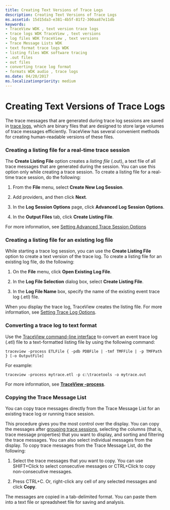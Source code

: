 ```yaml
---
title: Creating Text Versions of Trace Logs
description: Creating Text Versions of Trace Logs
ms.assetid: 15d15da3-e381-4b5f-81f2-300aa87e11db
keywords:
- TraceView WDK , text version trace logs
- trace logs WDK TraceView , text versions
- log files WDK TraceView , text versions
- Trace Message Lists WDK
- text format trace logs WDK
- listing files WDK software tracing
- .out files
- out files
- converting trace log format
- formats WDK audio , trace logs
ms.date: 04/20/2017
ms.localizationpriority: medium
---
```


# Creating Text Versions of Trace Logs


The trace messages that are generated during trace log sessions are saved in [trace logs](trace-log.md), which are binary files that are designed to store large volumes of trace messages efficiently. TraceView has several convenient methods for creating human-readable versions of these files.

### <span id="creating_a_listing_file_for_a_real_time_trace_session"></span><span id="CREATING_A_LISTING_FILE_FOR_A_REAL_TIME_TRACE_SESSION"></span>Creating a listing file for a real-time trace session

The **Create Listing File** option creates a *listing file* (.out), a text file of all trace messages that are generated during the session. You can use this option only while creating a trace session. To create a listing file for a real-time trace session, do the following:

1.  From the **File** menu, select **Create New Log Session**.

2.  Add providers, and then click **Next**.

3.  In the **Log Session Options** page, click **Advanced Log Session Options**.

4.  In the **Output Files** tab, click **Create Listing File**.

For more information, see [Setting Advanced Trace Session Options](setting-advanced-trace-session-options.md)

### <span id="creating_a_listing_file_for_an_existing_log_file"></span><span id="CREATING_A_LISTING_FILE_FOR_AN_EXISTING_LOG_FILE"></span>Creating a listing file for an existing log file

While starting a trace log session, you can use the **Create Listing File** option to create a text version of the trace log. To create a listing file for an existing log file, do the following:

1.  On the **File** menu, click **Open Existing Log File**.

2.  In the **Log File Selection** dialog box, select **Create Listing File**.

3.  In the **Log File Name** box, specify the name of the existing event trace log (.etl) file.

When you display the trace log, TraceView creates the listing file. For more information, see [Setting Trace Log Options](setting-trace-log-options.md).

### <span id="converting_a_trace_log_to_text_format"></span><span id="CONVERTING_A_TRACE_LOG_TO_TEXT_FORMAT"></span>Converting a trace log to text format

Use the [TraceView command-line interface](traceview-command-line-interface.md) to convert an event trace log (.etl) file to a text-formatted listing file by using the following command:

```
traceview -process ETLFile { -pdb PDBFile | -tmf TMFFile | -p TMFPath } [-o OutputFile] 
```

For example:

```
traceview -process mytrace.etl -p c:\tracetools -o mytrace.out
```

For more information, see [**TraceView -process**](traceview--process.md).

### <span id="copying_the_trace_message_list"></span><span id="COPYING_THE_TRACE_MESSAGE_LIST"></span> Copying the Trace Message List

You can copy trace messages directly from the Trace Message List for an existing trace log or running trace session.

This procedure gives you the most control over the display. You can copy the messages after [grouping trace sessions](grouping-trace-sessions.md), selecting the columns (that is, trace message properties) that you want to display, and sorting and filtering the trace messages. You can also select individual messages from the display. To copy trace messages from the Trace Message List, do the following:

1.  Select the trace messages that you want to copy. You can use SHIFT+Click to select consecutive messages or CTRL+Click to copy non-consecutive messages.

2.  Press CTRL+C. Or, right-click any cell of any selected messages and click **Copy**.

The messages are copied in a tab-delimited format. You can paste them into a text file or spreadsheet file for saving and analysis.

 

 






